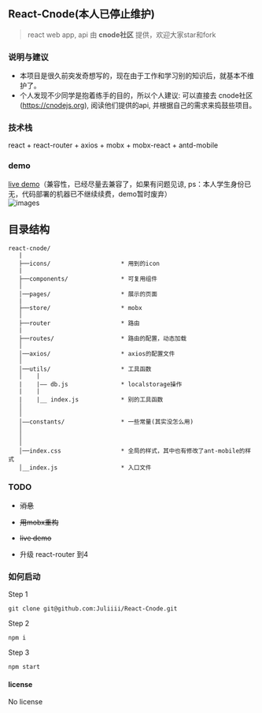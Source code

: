 ## React-Cnode(本人已停止维护)

> react web app, api 由 **cnode社区** 提供，欢迎大家star和fork

### 说明与建议
+  本项目是很久前突发奇想写的，现在由于工作和学习别的知识后，就基本不维护了。
+ 个人发现不少同学是抱着练手的目的，所以个人建议: 可以直接去 cnode社区 (https://cnodejs.org), 阅读他们提供的api, 并根据自己的需求来捣鼓些项目。

###  技术栈
react + react-router + axios + mobx + mobx-react + antd-mobile

###  demo
[live demo](http://119.29.12.21:8080)（兼容性，已经尽量去兼容了，如果有问题见谅, ps：本人学生身份已无，代码部署的机器已不继续续费，demo暂时废弃）<br/>
![images](https://user-images.githubusercontent.com/23744602/31574427-40b147f2-b102-11e7-8731-253ab286dc37.gif)


## 目录结构
```
react-cnode/
   |
   ├──icons/                    * 用到的icon
   |
   ├──components/               * 可复用组件
   │
   │──pages/                    * 展示的页面
   |
   ├──store/                    * mobx
   │
   ├──router                    * 路由
   |
   ├──routes/                   * 路由的配置，动态加载
   │
   │──axios/                    * axios的配置文件
   │
   │──utils/                    * 工具函数
   │    |
   |    |—— db.js               * localstorage操作
   |    |
   |    |__ index.js            * 别的工具函数
   │
   │ 
   │——constants/                * 一些常量(其实没怎么用)
   │
   │
   │
   │──index.css                 * 全局的样式，其中也有修改了ant-mobile的样式
   │__index.js                  * 入口文件
```


### TODO

- ~~消息~~

- ~~用mobx重构~~

- ~~live demo~~

- 升级 react-router 到4

### 如何启动
Step 1
```
git clone git@github.com:Juliiii/React-Cnode.git
```

Step 2
```
npm i
```

Step 3
```
npm start
```
#### license

No license
